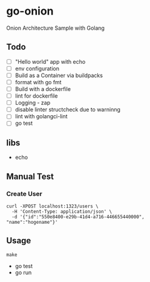 # go-onion

Onion Architecture Sample with Golang

## Todo

- [ ] "Hello world" app with echo
- [ ] env configuration
- [ ] Build as a Container via buildpacks
- [ ] format with go fmt
- [ ] Build with a dockerfile
- [ ] lint for dockerfile
- [ ] Logging - zap
- [ ] disable linter structcheck due to warninng
- [ ] lint with golangci-lint
- [ ] go test

## libs
- echo

## Manual Test

### Create User
```
curl -XPOST localhost:1323/users \
  -H 'Content-Type: application/json' \
  -d '{"id":"550e8400-e29b-41d4-a716-446655440000", "name":"hogename"}'
```

## Usage

```
make
```
- go test
- go run

